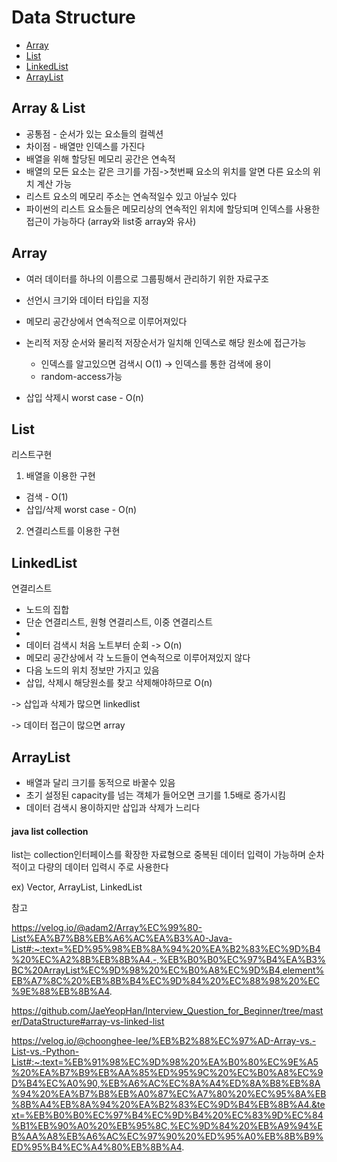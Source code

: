 # Data Structure


- [Array](#Array)
- [List](#List)
- [LinkedList](#LinkedList)
- [ArrayList](#ArrayList)


## Array & List
* 공통점 - 순서가 있는 요소들의 컬렉션
* 차이점 - 배열만 인덱스를 가진다
* 배열을 위해 할당된 메모리 공간은 연속적
* 배열의 모든 요소는 같은 크기를 가짐->첫번째 요소의 위치를 알면 다른 요소의 위치 계산 가능
* 리스트 요소의 메모리 주소는 연속적일수 있고 아닐수 있다
* 파이썬의 리스트 요소들은 메모리상의 연속적인 위치에 할당되며 인덱스를 사용한 접근이 가능하다 (array와 list중 array와 유사)

## Array

* 여러 데이터를 하나의 이름으로 그룹핑해서 관리하기 위한 자료구조
* 선언시 크기와 데이터 타입을 지정
* 메모리 공간상에서 연속적으로 이루어져있다
* 논리적 저장 순서와 물리적 저장순서가 일치해 인덱스로 해당 원소에 접근가능

  * 인덱스를 알고있으면 검색시 O(1) -> 인덱스를 통한 검색에 용이
  * random-access가능
* 삽입 삭제시 worst case - O(n)

## List

리스트구현

1) 배열을 이용한 구현 
* 검색 - O(1)
* 삽입/삭제 worst case - O(n)

2) 연결리스트를 이용한 구현


## LinkedList

연결리스트

* 노드의 집합
* 단순 연결리스트, 원형 연결리스트, 이중 연결리스트
*
* 데이터 검색시 처음 노트부터 순회 -> O(n)
* 메모리 공간상에서 각 노드들이 연속적으로 이루어져있지 않다
* 다음 노드의 위치 정보만 가지고 있음
* 삽입, 삭제시 해당원소를 찾고 삭제해야하므로 O(n)

-> 삽입과 삭제가 많으면 linkedlist

-> 데이터 접근이 많으면 array


## ArrayList
* 배열과 달리 크기를 동적으로 바꿀수 있음
* 초기 설정된 capacity를 넘는 객체가 들어오면 크기를 1.5배로 증가시킴
* 데이터 검색시 용이하지만 삽입과 삭제가 느리다
#### java list collection

list는 collection인터페이스를 확장한 자료형으로 중복된 데이터 입력이 가능하며 순차적이고 다량의 데이터 입력시 주로 사용한다

ex) Vector, ArrayList, LinkedList


참고

https://velog.io/@adam2/Array%EC%99%80-List%EA%B7%B8%EB%A6%AC%EA%B3%A0-Java-List#:~:text=%ED%95%98%EB%8A%94%20%EA%B2%83%EC%9D%B4%20%EC%A2%8B%EB%8B%A4.-,%EB%B0%B0%EC%97%B4%EA%B3%BC%20ArrayList%EC%9D%98%20%EC%B0%A8%EC%9D%B4,element%EB%A7%8C%20%EB%8B%B4%EC%9D%84%20%EC%88%98%20%EC%9E%88%EB%8B%A4.

https://github.com/JaeYeopHan/Interview_Question_for_Beginner/tree/master/DataStructure#array-vs-linked-list

https://velog.io/@choonghee-lee/%EB%B2%88%EC%97%AD-Array-vs.-List-vs.-Python-List#:~:text=%EB%91%98%EC%9D%98%20%EA%B0%80%EC%9E%A5%20%EA%B7%B9%EB%AA%85%ED%95%9C%20%EC%B0%A8%EC%9D%B4%EC%A0%90,%EB%A6%AC%EC%8A%A4%ED%8A%B8%EB%8A%94%20%EA%B7%B8%EB%A0%87%EC%A7%80%20%EC%95%8A%EB%8B%A4%EB%8A%94%20%EA%B2%83%EC%9D%B4%EB%8B%A4.&text=%EB%B0%B0%EC%97%B4%EC%9D%B4%20%EC%83%9D%EC%84%B1%EB%90%A0%20%EB%95%8C,%EC%9D%84%20%EB%A9%94%EB%AA%A8%EB%A6%AC%EC%97%90%20%ED%95%A0%EB%8B%B9%ED%95%B4%EC%A4%80%EB%8B%A4.

